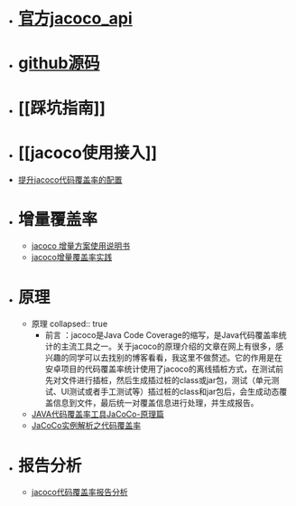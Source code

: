 - # [官方jacoco_api](https://www.jacoco.org/jacoco/trunk/doc/api.html)
- # [github源码](https://github.com/jacoco/jacoco)
- # [[踩坑指南]]
- # [[jacoco使用接入]]
- [提升jacoco代码覆盖率的配置](https://blog.csdn.net/eisenxu991/article/details/124684922)
- # 增量覆盖率
	- [jacoco 增量方案使用说明书](https://blog.csdn.net/tushuping/article/details/117320809)
	- [jacoco增量覆盖率实践](https://blog.csdn.net/tushuping/article/details/112613528#comments_16279919)
- # 原理
	- 原理
	  collapsed:: true
		- 前言 ：jacoco是Java Code Coverage的缩写，是Java代码覆盖率统计的主流工具之一。关于jacoco的原理介绍的文章在网上有很多，感兴趣的同学可以去找别的博客看看，我这里不做赘述。它的作用是在安卓项目的代码覆盖率统计使用了jacoco的离线插桩方式，在测试前先对文件进行插桩，然后生成插过桩的class或jar包，测试（单元测试、UI测试或者手工测试等）插过桩的class和jar包后，会生成动态覆盖信息到文件，最后统一对覆盖信息进行处理，并生成报告。
	- [JAVA代码覆盖率工具JaCoCo-原理篇](https://www.open-open.com/lib/view/open1472174544246.html)
	- [JaCoCo实例解析之代码覆盖率](https://cloud.tencent.com/developer/article/2004704)
- # 报告分析
	- [jacoco代码覆盖率报告分析](https://www.jianshu.com/p/ef987f1b6f2f)